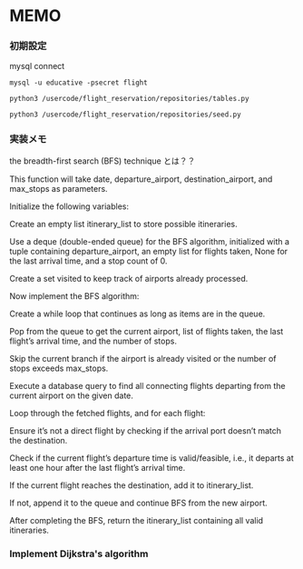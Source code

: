 # MEMO

### 初期設定

mysql connect

```
mysql -u educative -psecret flight
```

```
python3 /usercode/flight_reservation/repositories/tables.py
```

```
python3 /usercode/flight_reservation/repositories/seed.py
```

### 実装メモ

the breadth-first search (BFS) technique とは？？

This function will take date, departure_airport, destination_airport, and max_stops as parameters.

Initialize the following variables:

Create an empty list itinerary_list to store possible itineraries.

Use a deque (double-ended queue) for the BFS algorithm, initialized with a tuple containing departure_airport, an empty list for flights taken, None for the last arrival time, and a stop count of 0.

Create a set visited to keep track of airports already processed.

Now implement the BFS algorithm:

Create a while loop that continues as long as items are in the queue.

Pop from the queue to get the current airport, list of flights taken, the last flight’s arrival time, and the number of stops.

Skip the current branch if the airport is already visited or the number of stops exceeds max_stops.

Execute a database query to find all connecting flights departing from the current airport on the given date.

Loop through the fetched flights, and for each flight:

Ensure it’s not a direct flight by checking if the arrival port doesn’t match the destination.

Check if the current flight’s departure time is valid/feasible, i.e., it departs at least one hour after the last flight’s arrival time.

If the current flight reaches the destination, add it to itinerary_list.

If not, append it to the queue and continue BFS from the new airport.

After completing the BFS, return the itinerary_list containing all valid itineraries.

### Implement Dijkstra's algorithm
